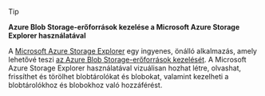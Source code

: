 > [!TIP]
> 
> **Azure Blob Storage-erőforrások kezelése a Microsoft Azure Storage Explorer használatával**
> 
> A [Microsoft Azure Storage Explorer](https://azure.microsoft.com/features/storage-explorer/) egy ingyenes, önálló alkalmazás, amely lehetővé teszi [az Azure Blob Storage-erőforrások kezelését](../articles/vs-azure-tools-storage-explorer-blobs.md). A Microsoft Azure Storage Explorer használatával vizuálisan hozhat létre, olvashat, frissíthet és törölhet blobtárolókat és blobokat, valamint kezelheti a blobtárolókhoz és blobokhoz való hozzáférést.


